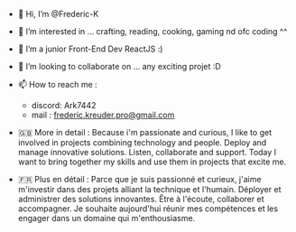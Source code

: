 - 👋 Hi, I’m @Frederic-K
- 👀 I’m interested in ... crafting, reading, cooking, gaming nd ofc coding ^^
- 🌱 I’m a junior Front-End Dev ReactJS :)
- 💞️ I’m looking to collaborate on ... any exciting projet :D
- 📫 How to reach me : 
  - discord: Ark7442
  - mail : frederic.kreuder.pro@gmail.com
    
- 🇬🇧 More in detail : 
  Because i'm passionate and curious, I like to get involved in projects combining technology and people.
  Deploy and manage innovative solutions. Listen, collaborate and support.
  Today I want to bring together my skills and use them in projects that excite me.

 - 🇫🇷 Plus en détail :
  Parce que je suis passionné et curieux, j'aime m'investir dans des projets alliant la technique et l'humain. 
  Déployer et administrer des solutions innovantes. Être à l'écoute, collaborer et accompagner. 
  Je souhaite aujourd'hui réunir mes compétences et les engager dans un domaine qui m'enthousiasme.
<!---
Frederic-K/Frederic-K is a ✨ special ✨ repository because its `README.md` (this file) appears on your GitHub profile.
You can click the Preview link to take a look at your changes.
--->
